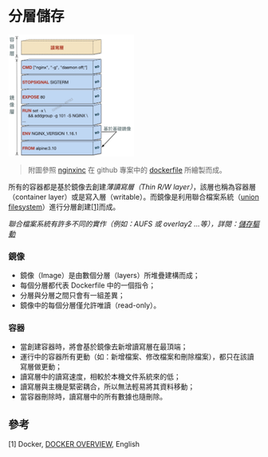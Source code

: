 # 分層儲存

<img src="../img/basic-structure/img-01.jpg" width="50%" height="50%">

> 附圖參照 [nginxinc](https://github.com/nginxinc/docker-nginx) 在 github 專案中的 [dockerfile](./Dockerfile) 所繪製而成。

所有的容器都是基於鏡像去創建*薄讀寫層（Thin R/W layer）*，該層也稱為容器層（container layer）或是寫入層（writable）。而鏡像是利用聯合檔案系統（[union filesystem](https://en.wikipedia.org/wiki/UnionFS)）進行分層創建[[1]](#參考)而成。

*聯合檔案系統有許多不同的實作（例如：AUFS 或 overlay2 ...等），詳閱：[儲存驅動](./storage-drivers.md#儲存驅動)*

### 鏡像

- 鏡像（Image）是由數個分層（layers）所堆疊建構而成；
- 每個分層都代表 Dockerfile 中的一個指令；
- 分層與分層之間只會有一組差異；
- 鏡像中的每個分層僅允許唯讀（read-only）。

### 容器

- 當創建容器時，將會基於鏡像去新增讀寫層在最頂端；
- 運行中的容器所有更動（如：新增檔案、修改檔案和刪除檔案），都只在該讀寫層做更動；
- 讀寫層中的讀寫速度，相較於本機文件系統來的低；
- 讀寫層與主機是緊密耦合，所以無法輕易將其資料移動；
- 當容器刪除時，讀寫層中的所有數據也隨刪除。

## 參考

[1] Docker, [DOCKER OVERVIEW](https://docs.docker.com/engine/docker-overview/#union-file-systems), English